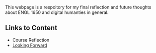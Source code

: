 This webpage is a respoitory for my final reflection and future thoughts about ENGL 1650 and digital humanties in general. 

## Links to Content 

* Course Reflection
* [Looking Forward](vasug-upenn.github.io/looking_forward)
